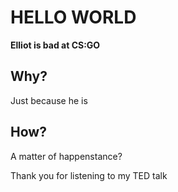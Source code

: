 # HELLO WORLD

**Elliot is bad at CS:GO**

## Why?
Just because he is

## How?
A matter of happenstance?

Thank you for listening to my TED talk
